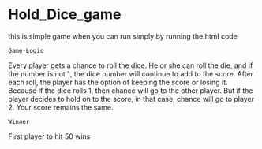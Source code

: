 # Hold_Dice_game

this is simple game when you can run simply by running the html code 

`Game-Logic`

Every player gets a chance to roll the dice. He or she can roll the die, and if the number is not 1, the dice number will continue to add to the score. After each roll, the player has the option of keeping the score or losing it. Because If the dice rolls 1, then chance will go to the other player. But if the player decides to hold on to the score, in that case, chance will go to player 2. Your score remains the same.

`Winner`

First player to hit 50 wins
